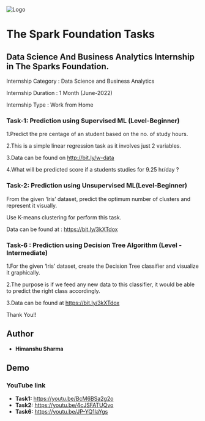 ![Logo](https://thesparksfoundation.info/images/logo.png)
# The Spark Foundation Tasks

## Data Science And Business Analytics Internship in The Sparks Foundation.


Internship Category : Data Science and Business Analytics

Internship Duration : 1 Month (June-2022)

Internship Type : Work from Home


### Task-1: Prediction using Supervised ML (Level-Beginner)

1.Predict the pre centage of an student based on the no. of study hours.

2.This is a simple linear regression task as it involves just 2 variables.

3.Data can be found on http://bit.ly/w-data

4.What will be predicted score if a students studies for 9.25 hr/day ?

### Task-2: Prediction using Unsupervised ML(Level-Beginner)


From the given ‘Iris’ dataset, predict the optimum number of clusters and represent it visually.

Use K-means clustering for perform this task.

Data can be found at : https://bit.ly/3kXTdox

### Task-6 : Prediction using Decision Tree Algorithm (Level - Intermediate)

1.For the given ‘Iris’ dataset, create the Decision Tree classifier and visualize it graphically.

2.The purpose is if we feed any new data to this classifier, it would be able to predict the right class accordingly.

3.Data can be found at https://bit.ly/3kXTdox

Thank You!!
## Author

- **Himanshu Sharma**


## Demo

### YouTube link 
- **Task1:** https://youtu.be/BcM6BSa2g2o
- **Task2:** https://youtu.be/4cJSFATUQvo
- **Task6:** https://youtu.be/JP-YQ1laYgs
